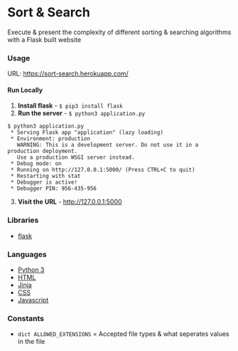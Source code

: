 # Sort &amp; Search

Execute &amp; present the complexity of different sorting &amp; searching algorithms with a Flask built website

### Usage
URL: https://sort-search.herokuapp.com/

#### Run Locally
1. **Install flask** - `$ pip3 install flask`
2. **Run the server** - `$ python3 application.py`
```
$ python3 application.py
 * Serving Flask app "application" (lazy loading)
 * Environment: production
   WARNING: This is a development server. Do not use it in a production deployment.
   Use a production WSGI server instead.
 * Debug mode: on
 * Running on http://127.0.0.1:5000/ (Press CTRL+C to quit)
 * Restarting with stat
 * Debugger is active!
 * Debugger PIN: 956-435-956
```
3. **Visit the URL** - http://127.0.0.1:5000


### Libraries
- [flask](http://flask.pocoo.org/)

### Languages
- [Python 3](https://www.python.org/downloads/release)
- [HTML](https://en.wikipedia.org/wiki/HTML)
- [Jinja](http://jinja.pocoo.org/)
- [CSS](https://en.wikipedia.org/wiki/Cascading_Style_Sheets)
- [Javascript](https://www.javascript.com/)


### Constants
- `dict ALLOWED_EXTENSIONS` = Accepted file types & what seperates values in the file
